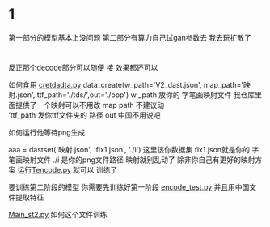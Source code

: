 # 1
第一部分的模型基本上没问题 第二部分有算力自己试gan参数去  我去玩扩散了

# 
反正那个decode部分可以随便 接 效果都还可以 

如何食用 [cretdadta.py](cretdadta.py) data_create(w_path='V2_dast.json', map_path='映射.json', ttf_path='./tds/',out='./opp')
w _path 放你的 字笔画映射文件  我仓库里面提供了一个映射可以不用改 map path 不建议动   
‘ttf_path 发你ttf文件夹的 路径  out 中国不用说吧

如何运行他等待png生成



aaa = dastset('映射.json', 'fix1.json', './i')  这里该你数据集  fix1.json就是你的 字笔画映射文件
./i 是你的png文件路径
映射就别乱动了 除非你自己有更好的映射方案
运行[Tencode.py](Tencode.py)  就可以 训练了

要训练第二阶段的模型 你需要先训练好第一阶段
[encode_test.py](encode_test.py) 并且用中国文件提取特征

[Main_st2.py](Main_st2.py) 如何这个文件训练